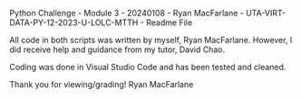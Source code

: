 Python Challenge - Module 3 - 20240108 - Ryan MacFarlane - UTA-VIRT-DATA-PY-12-2023-U-LOLC-MTTH - Readme File

All code in both scripts was written by myself, Ryan MacFarlane.  However, I did receive help and guidance from my tutor, David Chao.

Coding was done in Visual Studio Code and has been tested and cleaned.

Thank you for viewing/grading!
Ryan MacFarlane
